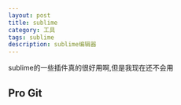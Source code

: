 ```yaml
---
layout: post
title: sublime
category: 工具
tags: sublime
description: sublime编辑器
---
```


 sublime的一些插件真的很好用啊,但是我现在还不会用
 
## Pro Git
